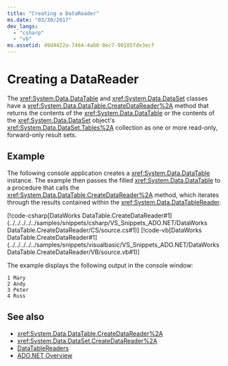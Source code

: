 ```yaml
---
title: "Creating a DataReader"
ms.date: "03/30/2017"
dev_langs: 
  - "csharp"
  - "vb"
ms.assetid: 49d4422a-7464-4ab8-8ec7-90185fde3ecf
---
```

# Creating a DataReader
The <xref:System.Data.DataTable> and <xref:System.Data.DataSet> classes have a <xref:System.Data.DataTable.CreateDataReader%2A> method that returns the contents of the <xref:System.Data.DataTable> or the contents of the <xref:System.Data.DataSet> object's <xref:System.Data.DataSet.Tables%2A> collection as one or more read-only, forward-only result sets.  
  
## Example  
 The following console application creates a <xref:System.Data.DataTable> instance. The example then passes the filled <xref:System.Data.DataTable> to a procedure that calls the <xref:System.Data.DataTable.CreateDataReader%2A> method, which iterates through the results contained within the <xref:System.Data.DataTableReader>.  
  
 [!code-csharp[DataWorks DataTable.CreateDataReader#1](../../../../../samples/snippets/csharp/VS_Snippets_ADO.NET/DataWorks DataTable.CreateDataReader/CS/source.cs#1)]
 [!code-vb[DataWorks DataTable.CreateDataReader#1](../../../../../samples/snippets/visualbasic/VS_Snippets_ADO.NET/DataWorks DataTable.CreateDataReader/VB/source.vb#1)]  
  
 The example displays the following output in the console window:  
  
```output  
1 Mary  
2 Andy  
3 Peter  
4 Russ  
```  
  
## See also

- <xref:System.Data.DataTable.CreateDataReader%2A>
- <xref:System.Data.DataSet.CreateDataReader%2A>
- [DataTableReaders](datatablereaders.md)
- [ADO.NET Overview](../ado-net-overview.md)
